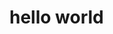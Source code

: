 # hello world
<script type="text/javascript">window.location.href = "https://minhgiang.pro"</script>
